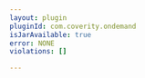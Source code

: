 ```yaml
---
layout: plugin
pluginId: com.coverity.ondemand
isJarAvailable: true
error: NONE
violations: []

---
```

